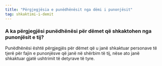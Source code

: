 ```yaml
---
title: "Përgjegjësia e punëdhënësit nga dëmi i punonjësit"
tag: shkaktimi-i-demit
---
```


### A ka përgjegjësi punëdhënësi për dëmet që shkaktohen nga punonjësit e tij?

Punëdhënësi është përgjegjës për dëmet që u janë shkaktuar personave të tjerë për fajin e punonjësve që janë në shërbim të tij, nëse ato janë shkaktuar gjatë ushtrimit të detyrave të tyre.
